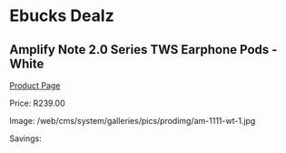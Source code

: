
# Ebucks Dealz
## Amplify Note 2.0 Series TWS Earphone Pods - White
[Product Page](https://www.ebucks.com/web/shop/productSelected.do?prodId=1206102552&catId=1205739018)

Price: R239.00

Image: /web/cms/system/galleries/pics/prodimg/am-1111-wt-1.jpg

Savings: 


	